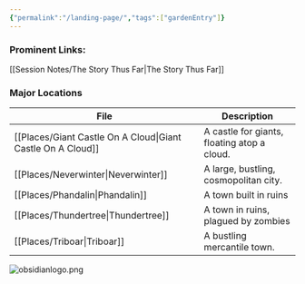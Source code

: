 ```yaml
---
{"permalink":"/landing-page/","tags":["gardenEntry"]}
---
```


### Prominent Links:
[[Session Notes/The Story Thus Far\|The Story Thus Far]]

### Major Locations
| File                                                           | Description                                 |
| -------------------------------------------------------------- | ------------------------------------------- |
| [[Places/Giant Castle On A Cloud\|Giant Castle On A Cloud]] | A castle for giants, floating atop a cloud. |
| [[Places/Neverwinter\|Neverwinter]]                         | A large, bustling, cosmopolitan city.       |
| [[Places/Phandalin\|Phandalin]]                             | A town built in ruins                       |
| [[Places/Thundertree\|Thundertree]]                         | A town in ruins, plagued by zombies         |
| [[Places/Triboar\|Triboar]]                                 | A bustling mercantile town.                 |

![obsidianlogo.png](/img/user/z_Assets/obsidianlogo.png)

